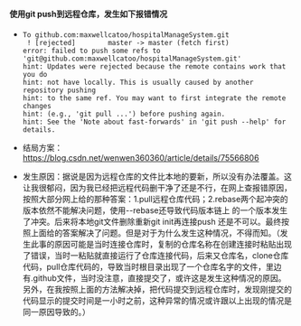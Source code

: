 #### 使用git push到远程仓库，发生如下报错情况

+ ```shell
  To github.com:maxwellcatoo/hospitalManageSystem.git
   ! [rejected]        master -> master (fetch first)
  error: failed to push some refs to 'git@github.com:maxwellcatoo/hospitalManageSystem.git'
  hint: Updates were rejected because the remote contains work that you do
  hint: not have locally. This is usually caused by another repository pushing
  hint: to the same ref. You may want to first integrate the remote changes
  hint: (e.g., 'git pull ...') before pushing again.
  hint: See the 'Note about fast-forwards' in 'git push --help' for details.
  
  ```

+ 结局方案：https://blog.csdn.net/wenwen360360/article/details/75566806

+ 发生原因：据说是因为远程仓库的文件比本地的要新，所以没有办法覆盖。这让我很郁闷，因为我已经把远程代码删干净了还是不行，在网上查报错原因，按照大部分网上给的那种答案：1.pull远程仓库代码；2.rebase两个起冲突的版本依然不能解决问题，使用--rebase还导致代码版本链上 的一个版本发生了冲突。后来将本地git文件删除重新git init再连接push 还是不可以。最终按照上面给的答案解决了问题。但是对于为什么发生这种情况，不得而知。（发生此事的原因可能是当时连接仓库时，复制的仓库名称在创建连接时粘贴出现了错误，当时一粘贴就直接运行了仓库连接代码，后来又仓库名，clone仓库代码，pull仓库代码的，导致当时根目录出现了一个仓库名字的文件，里边有.github文件，当时没注意，直接提交了，或许这是发生这种情况的原因。        另外，在我按照上面的方法解决掉，把代码提交到远程仓库时，发现刚提交的代码显示的提交时间是一小时之前，这种异常的情况或许跟以上出现的情况是同一原因导致的。）